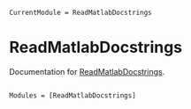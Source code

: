 ```@meta
CurrentModule = ReadMatlabDocstrings
```

# ReadMatlabDocstrings

Documentation for [ReadMatlabDocstrings](https://github.com/okatsn/ReadMatlabDocstrings.jl).

```@index
```

```@autodocs
Modules = [ReadMatlabDocstrings]
```
